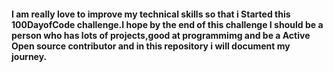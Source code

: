 #### I am really love to improve my technical skills so that i Started this 100DayofCode challenge.I hope by the end of this challenge I should be a person who has lots of projects,good at programmimg and be a Active Open source contributor and in this repository i will document my journey.
